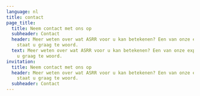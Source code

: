 ```yaml
---
language: nl
title: contact
page_title:
  title: Neem contact met ons op
  subheader: Contact
  header: Meer weten over wat ASRR voor u kan betekenen? Een van onze experts
    staat u graag te woord.
  text: Meer weten over wat ASRR voor u kan betekenen? Een van onze experts staat
    u graag te woord.
invitation:
  title: Neem contact met ons op
  header: Meer weten over wat ASRR voor u kan betekenen? Een van onze experts
    staat u graag te woord.
  subheader: Contact
---
```

